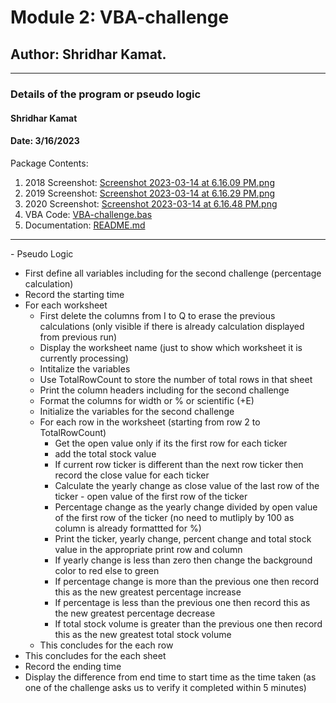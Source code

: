# Module 2: VBA-challenge

## Author: Shridhar Kamat.
<hr>

### Details of the program or pseudo logic
#### Shridhar Kamat
#### Date: 3/16/2023

Package Contents:

1. 2018 Screenshot: [Screenshot 2023-03-14 at 6.16.09 PM.png](https://github.com/shriparna/VBA-challenge/blob/main/Screenshot%202023-03-14%20at%206.16.09%20PM.png)
2. 2019 Screenshot: [Screenshot 2023-03-14 at 6.16.29 PM.png](https://github.com/shriparna/VBA-challenge/blob/main/Screenshot%202023-03-14%20at%206.16.29%20PM.png)
3. 2020 Screenshot: [Screenshot 2023-03-14 at 6.16.48 PM.png](https://github.com/shriparna/VBA-challenge/blob/main/Screenshot%202023-03-14%20at%206.16.48%20PM.png)
4. VBA Code: [VBA-challenge.bas](https://github.com/shriparna/VBA-challenge/blob/main/VBA-challenge.bas)
5. Documentation: [README.md](https://github.com/shriparna/VBA-challenge/blob/main/README.md)


<hr>
- Pseudo Logic  

- First define all variables including for the second challenge (percentage calculation)
- Record the starting time 
- For each worksheet
    - First delete the columns from I to Q to erase the previous calculations (only visible if there is already calculation displayed from previous run)
    - Display the worksheet name (just to show which worksheet it is currently processing)
    - Intitalize the variables
    - Use TotalRowCount to store the number of total rows in that sheet
    - Print the column headers including for the second challenge 
    - Format the columns for width or % or scientific (+E)
    - Initialize the variables for the second challenge
    - For each row in the worksheet (starting from row 2 to TotalRowCount)
        - Get the open value only if its the first row for each ticker
        - add the total stock value
        - If current row ticker is different than the next row ticker then record the close value for each ticker
        - Calculate the yearly change as close value of the last row of the ticker - open value of the first row of the ticker
        - Percentage change as the yearly change divided by open value of the first row of the ticker (no need to mutliply by 100 as column is already formattted for %)
        - Print the ticker, yearly change, percent change and total stock value in the appropriate print row and column
        - If yearly change is less than zero then change the background color to red else to green
        - If percentage change is more than the previous one then record this as the new greatest percentage increase
        - If percentage is less than the previous one then record this as the new greatest percentage decrease
        - If total stock volume is greater than the previous one then record this as the new greatest total stock volume
    - This concludes for the each row
- This concludes for the each sheet
- Record the ending time
- Display the difference from end time to start time as the time taken (as one of the challenge asks us to verify it completed within 5 minutes)